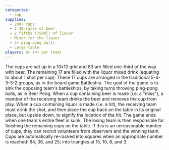 ```yaml
---
categories:
  - cup
supplies:
  - 200+ cups
  - 2 30-racks of beer
  - 2 fifths (750ml) of liquor
  - Mixer for the liquor
  - 4+ ping-pong balls
  - Large table
players: 8+ (4+ per team)
---
```

The cups are set up in a 10x10 grid and 83 are filled one-third of the way with beer. The remaining 17 are filled with the liquor mixed drink (equating to about 1 shot per cup). These 17 cups are arranged in the traditional 5-4-3-3-2 groups, as in the board game Battleship.
The goal of the game is to sink the opposing team's battleships, by taking turns throwing ping-pong balls, as in Beer Pong. When a cup containing beer is made (i.e. a "miss"), a member of the receiving team drinks the beer and removes the cup from play. When a cup containing liquor is made (i.e. a hit), the receiving team must drink the shot, and then place the cup back on the table in its original place, but upside down, to signify the location of the hit. The game ends when one team's entire fleet is sunk. The losing team is then responsible for finishing the remaining cups on the table. If this is an unreasonable number of cups, they can recruit volunteers from observers and the winning team.
Cups are automatically re-racked into squares when an appropriate number is reached: 64, 36, and 25; into triangles at 15, 10, 6, and 3.
